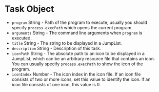 # Task Object

- `program` String - Path of the program to execute, usually you should
  specify `process.execPath` which opens the current program.
- `arguments` String - The command line arguments when `program` is
  executed.
- `title` String - The string to be displayed in a JumpList.
- `description` String - Description of this task.
- `iconPath` String - The absolute path to an icon to be displayed in a
  JumpList, which can be an arbitrary resource file that contains an icon. You
  can usually specify `process.execPath` to show the icon of the program.
- `iconIndex` Number - The icon index in the icon file. If an icon file
  consists of two or more icons, set this value to identify the icon. If an
  icon file consists of one icon, this value is 0.
